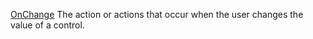 [OnChange](filename.md) The action or actions that occur when the user changes the value of a control.
